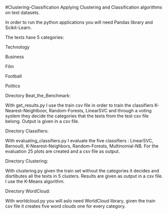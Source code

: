 #Clustering-Classification
Applying Clustering and Classification algorithms on text datasets.

In order to run the python applications you will need Pandas library and Scikit-Learn.

The texts have 5 categories:

Technology

Business

Film

Football

Politics


Directory Beat_the_Benchmark:

With get_results.py I use the train csv file in order to train the classifiers K-Nearest-Neightboor, Random-Forests, LinearSVC and through a voting system they decide the categories that the texts from the test csv file belong. Output is given in a csv file.

Directory Classifiers:

With evaluating_classifiers.py I evaluate the five classifiers : LinearSVC, Bernoulli,  K-Nearest-Neighbors, Random-Forests, Multinomial-NB. For the evaluation 25 plots are created and a csv file as output.

Directory Clustering:

With clustering.py given the train set without the categories it decides and disrtibutes all the texts in 5 clusters. Results are given as output in a csv file. I use the K-Means algorithm.

Directory WordCloud:

With worldcloud.py you will aslo need WorldCloud library, given the train csv file it creates five word clouds one for every category.
